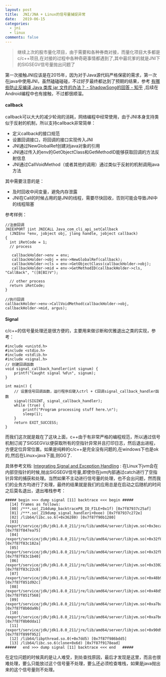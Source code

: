 ```yaml
---
layout: post
title:  JNI/JNA + Linux的信号量捕捉异常
date:   2019-06-15
categories: 
  - jni
  - linux
comments: false
---
```


> 继续上次的股市量化项目，由于需要和各种券商对接，而量化项目大多都是c/c++项目,在对接的过程中各种奇葩事情都遇到了,其中最坑爹的就是JNI下的SIGSEGV信号量抛出问题了
 
<!-- more -->

第一次接触JNI应该是在2015年，因为对于Java源代码严格保密的需求，第一次在java中使用JNI，虽然磕磕碰碰，不过好歹最终都达到了预期的结果，参考 [有哪些防止反编译 Java 类库 jar 文件的办法？ - ShadowSong的回答 - 知乎](https://www.zhihu.com/question/19766494/answer/132496394) ,后续在Android编程中也有接触，不过都很顺溜。

#### callback

callback可以大大的减少轮询的消耗，网络编程中经常使用，由于JNI本身支持类似于反射的机制，所以支持callback非常简单：

 - 定义callback的接口规范
 - 设置回调接口，将回调的接口实现传入JNI
 - JNI通过NewGlobalRef创建对java对象的引用
 - JNI通过传入的env的GetObjectClass和GetMethodID能够获取回调的方法反射信息
 - JNI通过CallVoidMethod（或者其他的调用）通过类似于反射的机制调用java方法

其中需要注意的是：

 - 及时回收中间变量，避免内存泄露
 - JNI在Call的时候占用的是JNI的线程，需要尽快回收，否则可能会导致JNI中的线程阻塞

参考样例：

```
//注册回调
JNIEXPORT jint JNICALL Java_com_cli_api_setCallback
  (JNIEnv *env, jobject obj, jlong handle, jobject callback)
{
  int iRetCode = 1;
  // process
  
   callbackHolder->env = env;
   callbackHolder->obj = env->NewGlobalRef(callback);
   callbackHolder->cls = env->GetObjectClass(callbackHolder->obj);
   callbackHolder->mid = env->GetMethodID(callbackHolder->cls, "CallBack", "([B[BI)V");
  
  // other process
  return iRetCode;
}

//执行回调
callbackHolder->env->CallVoidMethod(callbackHolder->obj, callbackHolder->mid, argus);
```

#### Signal

c/c++的信号量处理还是很方便的，主要用来做诊断和优雅退出之类的实现，参考：

```
#include <unistd.h>
#include <stdio.h>
#include <stdlib.h>
#include <signal.h>
// 创建回调函数
void signal_callback_handler(int signum) {
    printf("Caught signal %d\n", signum);
}

int main() {
    // 设置信号回调函数，运行程序后键入ctrl + C回调signal_callback_handler函数
    signal(SIGINT, signal_callback_handler);
    while (true) {
        printf("Program processing stuff here.\n");
        sleep(1);
    }
    return EXIT_SUCCESS;
}
```

而我们这次就是栽在了这块上面，c++由于有非常严格的编程规范，所以通过信号机制订阅了SIGSEGV以便获取所有的空指针异常并且打印日志，然后退出进程，方便定位异常位置。如果是纯粹的c/c++是完全没有问题的,在windows下也是ok的,然后在Linux+java下面,则GG了.

具体参考文档: [Integrating Signal and Exception Handling](https://docs.oracle.com/javase/7/docs/webnotes/tsg/TSG-VM/html/signals.html) : 在Linux下jvm会在内部空指针的时候,抛出SIGSEGV信号量,即使你在jvm内部通过catch进行了空指针异常的捕获和处理。当然如果不主动进行信号量的处理，也不会出问题，然而我们的业务方均进行了处理，最终的结果就是我们的应用总是在启动之后随机的时间之后莫名退出，退出堆栈参考：

```
##### begin >>> dump signal [11] backtrace <<< begin #####
  [14] frames as follows:
  [00] /***.so(_Z14dump_backtraceP8_IO_FILE+0x1f) [0x7f87937c25af]
  [01] /***.so(_Z19dump_signal_handleri+0xee) [0x7f87937c272e]
  [02] /lib64/libc.so.6(+0x36280) [0x7f87f90b1280]
  [03] /export/service/jdk/jdk1.8.0_211/jre/lib/amd64/server/libjvm.so(+0x3eca75) [0x7f87f847ea75]
  [04] /export/service/jdk/jdk1.8.0_211/jre/lib/amd64/server/libjvm.so(+0x32f82a) [0x7f87f83c182a]
  [05] /export/service/jdk/jdk1.8.0_211/jre/lib/amd64/server/libjvm.so(+0x32fb40) [0x7f87f83c1b40]
  [06] /export/service/jdk/jdk1.8.0_211/jre/lib/amd64/server/libjvm.so(+0x3302c8) [0x7f87f83c22c8]
  [07] /export/service/jdk/jdk1.8.0_211/jre/lib/amd64/server/libjvm.so(+0x48b92c) [0x7f87f851d92c]
  [08] /export/service/jdk/jdk1.8.0_211/jre/lib/amd64/server/libjvm.so(+0x48d568) [0x7f87f851f568]
  [09] /export/service/jdk/jdk1.8.0_211/jre/lib/amd64/server/libjvm.so(+0xa7ba9b) [0x7f87f8b0da9b]
  [10] /export/service/jdk/jdk1.8.0_211/jre/lib/amd64/server/libjvm.so(+0xa7bda1) [0x7f87f8b0dda1]
  [11] /export/service/jdk/jdk1.8.0_211/jre/lib/amd64/server/libjvm.so(+0x90d952) [0x7f87f899f952]
  [12] /lib64/libpthread.so.0(+0x7dd5) [0x7f87f986bdd5]
  [13] /lib64/libc.so.6(clone+0x6d) [0x7f87f9178ead]
#####   end >>> dump signal [11] backtrace <<< end   #####
```

在定位问题的时候真的是让人难受，到处查找原因，最后才发现是这里，而且也很难处理，要么只能放过这个信号量不处理，要么还必须检查堆栈，如果是java抛出来的这个信号量则不处理。